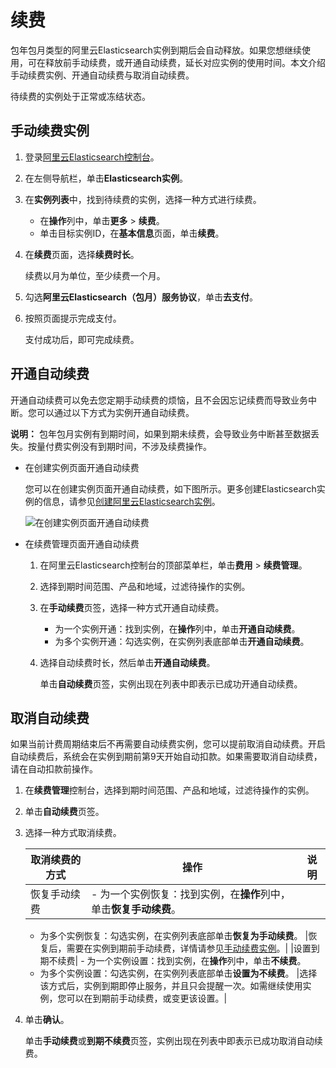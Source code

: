# 续费

包年包月类型的阿里云Elasticsearch实例到期后会自动释放。如果您想继续使用，可在释放前手动续费，或开通自动续费，延长对应实例的使用时间。本文介绍手动续费实例、开通自动续费与取消自动续费。

待续费的实例处于正常或冻结状态。

## 手动续费实例

1.  登录[阿里云Elasticsearch控制台](https://elasticsearch.console.aliyun.com/#/home)。

2.  在左侧导航栏，单击**Elasticsearch实例**。

3.  在**实例列表**中，找到待续费的实例，选择一种方式进行续费。

    -   在**操作**列中，单击**更多** \> **续费**。
    -   单击目标实例ID，在**基本信息**页面，单击**续费**。
4.  在**续费**页面，选择**续费时长**。

    续费以月为单位，至少续费一个月。

5.  勾选**阿里云Elasticsearch（包月）服务协议**，单击**去支付**。

6.  按照页面提示完成支付。

    支付成功后，即可完成续费。


## 开通自动续费

开通自动续费可以免去您定期手动续费的烦恼，且不会因忘记续费而导致业务中断。您可以通过以下方式为实例开通自动续费。

**说明：** 包年包月实例有到期时间，如果到期未续费，会导致业务中断甚至数据丢失。按量付费实例没有到期时间，不涉及续费操作。

-   在创建实例页面开通自动续费

    您可以在创建实例页面开通自动续费，如下图所示。更多创建Elasticsearch实例的信息，请参见[创建阿里云Elasticsearch实例](/cn.zh-CN/快速入门/步骤一：创建实例/创建阿里云Elasticsearch实例.md)。

    ![在创建实例页面开通自动续费](https://static-aliyun-doc.oss-accelerate.aliyuncs.com/assets/img/zh-CN/2429919951/p96431.png)

-   在续费管理页面开通自动续费
    1.  在阿里云Elasticsearch控制台的顶部菜单栏，单击**费用** \> **续费管理**。
    2.  选择到期时间范围、产品和地域，过滤待操作的实例。
    3.  在**手动续费**页签，选择一种方式开通自动续费。
        -   为一个实例开通：找到实例，在**操作**列中，单击**开通自动续费**。
        -   为多个实例开通：勾选实例，在实例列表底部单击**开通自动续费**。
    4.  选择自动续费时长，然后单击**开通自动续费**。

        单击**自动续费**页签，实例出现在列表中即表示已成功开通自动续费。


## 取消自动续费

如果当前计费周期结束后不再需要自动续费实例，您可以提前取消自动续费。开启自动续费后，系统会在实例到期前第9天开始自动扣款。如果需要取消自动续费，请在自动扣款前操作。

1.  在**续费管理**控制台，选择到期时间范围、产品和地域，过滤待操作的实例。

2.  单击**自动续费**页签。

3.  选择一种方式取消续费。

    |取消续费的方式|操作|说明|
    |-------|--|--|
    |恢复手动续费|    -   为一个实例恢复：找到实例，在**操作**列中，单击**恢复手动续费**。
    -   为多个实例恢复：勾选实例，在实例列表底部单击**恢复为手动续费**。
|恢复后，需要在实例到期前手动续费，详情请参见[手动续费实例](#section_xdr_naj_cku)。|
    |设置到期不续费|    -   为一个实例设置：找到实例，在**操作**列中，单击**不续费**。
    -   为多个实例设置：勾选实例，在实例列表底部单击**设置为不续费**。
|选择该方式后，实例到期即停止服务，并且只会提醒一次。如需继续使用实例，您可以在到期前手动续费，或变更该设置。|

4.  单击**确认**。

    单击**手动续费**或**到期不续费**页签，实例出现在列表中即表示已成功取消自动续费。


